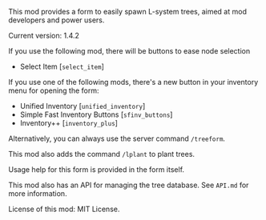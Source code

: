 This mod provides a form to easily spawn L-system trees, aimed at mod developers
and power users.

Current version: 1.4.2

If you use the following mod, there will be buttons to ease node selection

* Select Item [`select_item`]

If you use one of the following mods, there's a new button in your inventory
menu for opening the form:

* Unified Inventory [`unified_inventory`]
* Simple Fast Inventory Buttons [`sfinv_buttons`]
* Inventory++ [`inventory_plus`]

Alternatively, you can always use the server command `/treeform`.

This mod also adds the command `/lplant` to plant trees.

Usage help for this form is provided in the form itself.

This mod also has an API for managing the tree database. See `API.md` for more
information.

License of this mod: MIT License.
